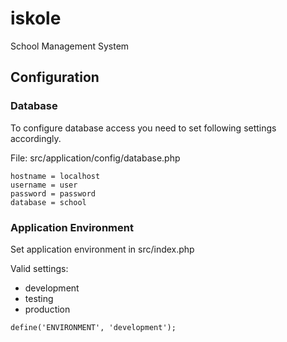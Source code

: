 # iskole
School Management System

## Configuration

### Database

To configure database access you need to set following settings accordingly.

File: src/application/config/database.php
```
hostname = localhost
username = user
password = password
database = school
```

### Application Environment

Set application environment in src/index.php

Valid settings: 
 * development
 * testing
 * production

```
define('ENVIRONMENT', 'development');
